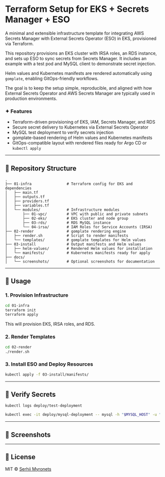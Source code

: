 # Terraform Setup for EKS + Secrets Manager + ESO

A minimal and extensible infrastructure template for integrating AWS Secrets Manager with External Secrets Operator (ESO) in EKS, provisioned via Terraform.

This repository provisions an EKS cluster with IRSA roles, an RDS instance, and sets up ESO to sync secrets from Secrets Manager. It includes an example with a test pod and MySQL client to demonstrate secret injection.

Helm values and Kubernetes manifests are rendered automatically using `gomplate`, enabling GitOps-friendly workflows.

The goal is to keep the setup simple, reproducible, and aligned with how External Secrets Operator and AWS Secrets Manager are typically used in production environments.

### ✦ Features

* Terraform-driven provisioning of EKS, IAM, Secrets Manager, and RDS
* Secure secret delivery to Kubernetes via External Secrets Operator
* MySQL test deployment to verify secrets injection
* gomplate-based rendering of Helm values and Kubernetes manifests
* GitOps-compatible layout with rendered files ready for Argo CD or `kubectl apply`

---

## 📁 Repository Structure

```
.
├── 01-infra                # Terraform config for EKS and dependencies
│   ├── main.tf
│   ├── outputs.tf
│   ├── providers.tf
│   ├── variables.tf
│   └── modules/            # Infrastructure modules
│       ├── 01-vpc/         # VPC with public and private subnets
│       ├── 02-eks/         # EKS cluster and node group
│       ├── 03-rds/         # RDS MySQL instance
│       └── 04-irsa/        # IAM Roles for Service Accounts (IRSA)
├── 02-render               # gomplate rendering engine
│   ├── render.sh           # Script to render manifests
│   └── templates/          # gomplate templates for Helm values
├── 03-install              # Output manifests and Helm values
│   ├── helm-values/        # Rendered Helm values for installation
│   └── manifests/          # Kubernetes manifests ready for apply
├── docs/
│   └── screenshots/        # Optional screenshots for documentation
```

---

## 🚀 Usage

### 1. Provision Infrastructure

```bash
cd 01-infra
terraform init
terraform apply
```

This will provision EKS, IRSA roles, and RDS.

### 2. Render Templates

```bash
cd 02-render
./render.sh
```

### 3. Install ESO and Deploy Resources

```bash
kubectl apply -f 03-install/manifests/
```

---

## 🧪 Verify Secrets

```bash
kubectl logs deploy/test-deployment

kubectl exec -it deploy/mysql-deployment -- mysql -h "$MYSQL_HOST" -u "$MYSQL_USER" -p"$MYSQL_PASSWORD"
```

---

## 📸 Screenshots

---

## 📜 License

MIT © [Serhii Myronets](https://github.com/serhii-myronets)

